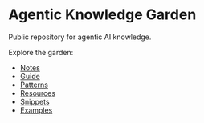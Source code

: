 # Agentic Knowledge Garden

Public repository for agentic AI knowledge.

Explore the garden:

*   [Notes](../notes/)
*   [Guide](guide/)
*   [Patterns](patterns/)
*   [Resources](resources/)
*   [Snippets](../snippets/)
*   [Examples](../examples/)
